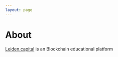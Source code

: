 ```yaml
---
layout: page
---
```


# About
[Leiden.capital](https://Leiden.capital/) is an Blockchain educational platform
